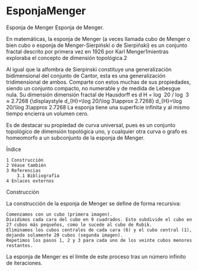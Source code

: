 # EsponjaMenger
Esponja de Menger
Esponja de Menger.

En matemáticas, la esponja de Menger (a veces llamada cubo de Menger o bien cubo o esponja de Menger-Sierpiński o de Sierpiński) es un conjunto fractal descrito por primera vez en 1926 por Karl Menger1​ mientras exploraba el concepto de dimensión topológica.2​

Al igual que la alfombra de Sierpinski constituye una generalización bidimensional del conjunto de Cantor, esta es una generalización tridimensional de ambos. Comparte con estos muchas de sus propiedades, siendo un conjunto compacto, no numerable y de medida de Lebesgue nula. Su dimensión dimensión fractal de Hausdorff es d H = log ⁡ 20 / log ⁡ 3 ≈ 2.7268 {\displaystyle d_{H}=\log 20/\log 3\approx 2.7268} d_{H}=\log 20/\log 3\approx 2.7268 La esponja tiene una superficie infinita y al mismo tiempo encierra un volumen cero.

Es de destacar su propiedad de curva universal, pues es un conjunto topológico de dimensión topológica uno, y cualquier otra curva o grafo es homeomorfo a un subconjunto de la esponja de Menger.

Índice

    1 Construcción
    2 Véase también
    3 Referencias
        3.1 Bibliografía
    4 Enlaces externos

Construcción

La construcción de la esponja de Menger se define de forma recursiva:

    Comenzamos con un cubo (primera imagen).
    Dividimos cada cara del cubo en 9 cuadrados. Esto subdivide el cubo en 27 cubos más pequeños, como le sucede al cubo de Rubik.
    Eliminamos los cubos centrales de cada cara (6) y el cubo central (1), dejando solamente 20 cubos (segunda imagen).
    Repetimos los pasos 1, 2 y 3 para cada uno de los veinte cubos menores restantes.

La esponja de Menger es el límite de este proceso tras un número infinito de iteraciones.
